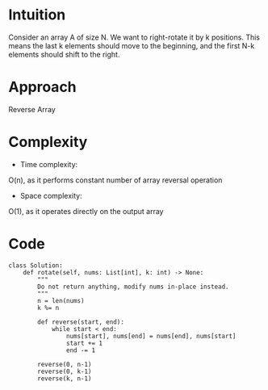 # Intuition
<!-- Describe your first thoughts on how to solve this problem. -->
Consider an array A of size N. We want to right-rotate it by k positions. This means the last k elements should move to the beginning, and the first N-k elements should shift to the right.

# Approach
<!-- Describe your approach to solving the problem. -->
Reverse Array

# Complexity
- Time complexity:
<!-- Add your time complexity here, e.g. $$O(n)$$ -->
O(n), as it performs constant number of array reversal operation

- Space complexity:
<!-- Add your space complexity here, e.g. $$O(n)$$ -->
O(1), as it operates directly on the output array

# Code
```python3 []
class Solution:
    def rotate(self, nums: List[int], k: int) -> None:
        """
        Do not return anything, modify nums in-place instead.
        """
        n = len(nums)
        k %= n

        def reverse(start, end):
            while start < end:
                nums[start], nums[end] = nums[end], nums[start]
                start += 1
                end -= 1

        reverse(0, n-1)
        reverse(0, k-1)
        reverse(k, n-1)
```
